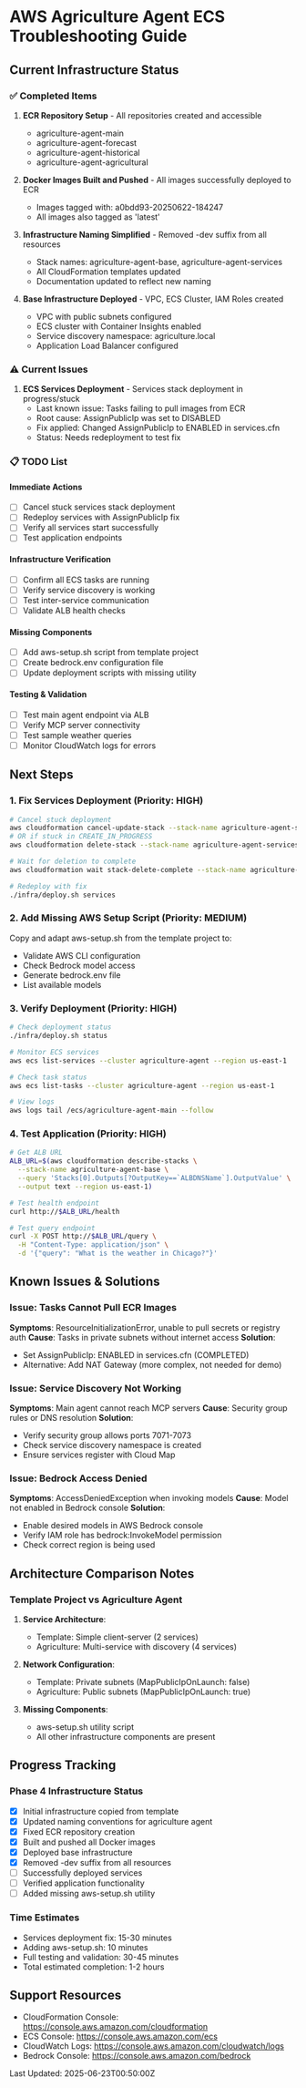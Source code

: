 # AWS Agriculture Agent ECS Troubleshooting Guide

## Current Infrastructure Status

### ✅ Completed Items
1. **ECR Repository Setup** - All repositories created and accessible
   - agriculture-agent-main
   - agriculture-agent-forecast
   - agriculture-agent-historical
   - agriculture-agent-agricultural

2. **Docker Images Built and Pushed** - All images successfully deployed to ECR
   - Images tagged with: a0bdd93-20250622-184247
   - All images also tagged as 'latest'

3. **Infrastructure Naming Simplified** - Removed -dev suffix from all resources
   - Stack names: agriculture-agent-base, agriculture-agent-services
   - All CloudFormation templates updated
   - Documentation updated to reflect new naming

4. **Base Infrastructure Deployed** - VPC, ECS Cluster, IAM Roles created
   - VPC with public subnets configured
   - ECS cluster with Container Insights enabled
   - Service discovery namespace: agriculture.local
   - Application Load Balancer configured

### ⚠️ Current Issues

1. **ECS Services Deployment** - Services stack deployment in progress/stuck
   - Last known issue: Tasks failing to pull images from ECR
   - Root cause: AssignPublicIp was set to DISABLED
   - Fix applied: Changed AssignPublicIp to ENABLED in services.cfn
   - Status: Needs redeployment to test fix

### 📋 TODO List

#### Immediate Actions
- [ ] Cancel stuck services stack deployment
- [ ] Redeploy services with AssignPublicIp fix
- [ ] Verify all services start successfully
- [ ] Test application endpoints

#### Infrastructure Verification
- [ ] Confirm all ECS tasks are running
- [ ] Verify service discovery is working
- [ ] Test inter-service communication
- [ ] Validate ALB health checks

#### Missing Components
- [ ] Add aws-setup.sh script from template project
- [ ] Create bedrock.env configuration file
- [ ] Update deployment scripts with missing utility

#### Testing & Validation
- [ ] Test main agent endpoint via ALB
- [ ] Verify MCP server connectivity
- [ ] Test sample weather queries
- [ ] Monitor CloudWatch logs for errors

## Next Steps

### 1. Fix Services Deployment (Priority: HIGH)
```bash
# Cancel stuck deployment
aws cloudformation cancel-update-stack --stack-name agriculture-agent-services --region us-east-1
# OR if stuck in CREATE_IN_PROGRESS
aws cloudformation delete-stack --stack-name agriculture-agent-services --region us-east-1

# Wait for deletion to complete
aws cloudformation wait stack-delete-complete --stack-name agriculture-agent-services --region us-east-1

# Redeploy with fix
./infra/deploy.sh services
```

### 2. Add Missing AWS Setup Script (Priority: MEDIUM)
Copy and adapt aws-setup.sh from the template project to:
- Validate AWS CLI configuration
- Check Bedrock model access
- Generate bedrock.env file
- List available models

### 3. Verify Deployment (Priority: HIGH)
```bash
# Check deployment status
./infra/deploy.sh status

# Monitor ECS services
aws ecs list-services --cluster agriculture-agent --region us-east-1

# Check task status
aws ecs list-tasks --cluster agriculture-agent --region us-east-1

# View logs
aws logs tail /ecs/agriculture-agent-main --follow
```

### 4. Test Application (Priority: HIGH)
```bash
# Get ALB URL
ALB_URL=$(aws cloudformation describe-stacks \
  --stack-name agriculture-agent-base \
  --query 'Stacks[0].Outputs[?OutputKey==`ALBDNSName`].OutputValue' \
  --output text --region us-east-1)

# Test health endpoint
curl http://$ALB_URL/health

# Test query endpoint
curl -X POST http://$ALB_URL/query \
  -H "Content-Type: application/json" \
  -d '{"query": "What is the weather in Chicago?"}'
```

## Known Issues & Solutions

### Issue: Tasks Cannot Pull ECR Images
**Symptoms**: ResourceInitializationError, unable to pull secrets or registry auth
**Cause**: Tasks in private subnets without internet access
**Solution**: 
- Set AssignPublicIp: ENABLED in services.cfn (COMPLETED)
- Alternative: Add NAT Gateway (more complex, not needed for demo)

### Issue: Service Discovery Not Working
**Symptoms**: Main agent cannot reach MCP servers
**Cause**: Security group rules or DNS resolution
**Solution**: 
- Verify security group allows ports 7071-7073
- Check service discovery namespace is created
- Ensure services register with Cloud Map

### Issue: Bedrock Access Denied
**Symptoms**: AccessDeniedException when invoking models
**Cause**: Model not enabled in Bedrock console
**Solution**: 
- Enable desired models in AWS Bedrock console
- Verify IAM role has bedrock:InvokeModel permission
- Check correct region is being used

## Architecture Comparison Notes

### Template Project vs Agriculture Agent
1. **Service Architecture**:
   - Template: Simple client-server (2 services)
   - Agriculture: Multi-service with discovery (4 services)

2. **Network Configuration**:
   - Template: Private subnets (MapPublicIpOnLaunch: false)
   - Agriculture: Public subnets (MapPublicIpOnLaunch: true)

3. **Missing Components**:
   - aws-setup.sh utility script
   - All other infrastructure components are present

## Progress Tracking

### Phase 4 Infrastructure Status
- [x] Initial infrastructure copied from template
- [x] Updated naming conventions for agriculture agent
- [x] Fixed ECR repository creation
- [x] Built and pushed all Docker images
- [x] Deployed base infrastructure
- [x] Removed -dev suffix from all resources
- [ ] Successfully deployed services
- [ ] Verified application functionality
- [ ] Added missing aws-setup.sh utility

### Time Estimates
- Services deployment fix: 15-30 minutes
- Adding aws-setup.sh: 10 minutes
- Full testing and validation: 30-45 minutes
- Total estimated completion: 1-2 hours

## Support Resources
- CloudFormation Console: https://console.aws.amazon.com/cloudformation
- ECS Console: https://console.aws.amazon.com/ecs
- CloudWatch Logs: https://console.aws.amazon.com/cloudwatch/logs
- Bedrock Console: https://console.aws.amazon.com/bedrock

Last Updated: 2025-06-23T00:50:00Z